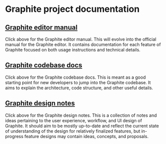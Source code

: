 # Graphite project documentation

## [Graphite editor manual](editor/README.md)

Click above for the Graphite editor manual. This will evolve into the official manual for the Graphite editor. It contains documentation for each feature of Graphite focused on both usage instructions and technical details.

## [Graphite codebase docs](codebase/README.md)

Click above for the Graphite codebase docs. This is meant as a good starting point for new developers to jump into the Graphite codebase. It aims to explain the architecture, code structure, and other useful details.

## [Graphite design notes](design/README.md)

Click above for the Graphite design notes. This is a collection of notes and ideas pertaining to the user experience, workflow, and UI design of Graphite. It should aim to be mostly up-to-date and reflect the current state of understanding of the design for relatively finalized features, but in-progress feature designs may contain ideas, concepts, and proposals.
